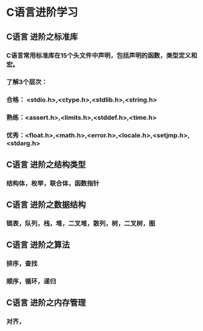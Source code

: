 # C语言进阶学习 #


## C语言 进阶之标准库 ##
### C语言常用标准库在15个头文件中声明，包括声明的函数，类型定义和宏。 ###
### 了解3个层次： ###
### 合格： <stdio.h>,<ctype.h>,<stdlib.h>,<string.h> ###
### 熟练：<assert.h>,<limits.h>,<stddef.h>,<time.h> ###
### 优秀：<float.h>,<math.h>,<error.h>,<locale.h>,<setjmp.h>,<stdarg.h> ###
## C语言 进阶之结构类型 ##
### 结构体，枚举，联合体，函数指针 ###
## C语言 进阶之数据结构 ##
### 链表，队列，栈，堆，二叉堆，散列，树，二叉树，图 ###
## C语言 进阶之算法 ##
### 排序，查找 ###
### 顺序，循环，递归 ###
## C语言 进阶之内存管理 ##
### 对齐， ###


